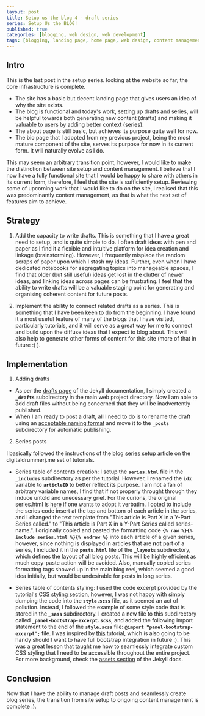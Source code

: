 ```yaml
---
layout: post
title: Setup us the blog 4 - draft series
series: Setup Us the BLOG!
published: true
categories: [blogging, web design, web development]
tags: [blogging, landing page, home page, web design, content management]
---
```


## Intro

This is the last post in the setup series. looking at the website so far, the core infrastructure is complete.  

* The site has a basic but decent landing page that gives users an idea of why the site exists.  
* The blog is functional and today's work, setting up drafts and series, will be helpful towards both generating new content (drafts) and making it valuable to users by adding better context (series).  
* The about page is still basic, but achieves its purpose quite well for now.  
* The bio page that I adopted from my previous project, being the most mature component of the site, serves its purpose for now in its current form. It will naturally evolve as I do.  

This may seem an arbitrary transition point, however, I would like to make the distinction between site setup and content management. I believe that I now have a fully functional site that I would be happy to share with others in its current form, therefore, I feel that the site is sufficiently setup. Reviewing some of upcoming work that I would like to do on the site, I realised that this was predominantly content management, as that is what the next set of features aim to achieve.

## Strategy
1. Add the capacity to write drafts. This is something that I have a great need to setup, and is quite simple to do. I often draft ideas with pen and paper as I find it a flexible and intuitive platform for idea creation and linkage (brainstorming). However, I frequently misplace the random scraps of paper upon which I stash my ideas. Further, even when I have dedicated notebooks for segregating topics into manageable spaces, I find that older (but still useful) ideas get lost in the clutter of newer ideas, and linking ideas across pages can be frustrating. I feel that the ability to write drafts will be a valuable staging point for generating and organising coherent content for future posts.

2. Implement the ability to connect related drafts as a series. This is something that I have been keen to do from the beginning. I have found it a most useful feature of many of the blogs that I have visited, particularly tutorials, and it will serve as a great way for me to connect and build upon the diffuse ideas that I expect to blog about. This will also help to generate other forms of content for this site (more of that in future :) ).  

## Implementation


1. Adding drafts  

* As per the [drafts page](https://jekyllrb.com/docs/drafts/) of the Jekyll documentation, I simply created a **```_drafts```** subdirectory in the main web project directory. Now I am able to add draft files without being concerned that they will be inadvertently published.   
* When I am ready to post a draft, all I need to do is to rename the draft using an [acceptable naming format](https://jekyllrb.com/docs/posts/) and move it to the **```_posts```** subdirectory for automatic publishing.  

2. Series posts

I basically followed the instructions of the [blog series setup article](http://digitaldrummerj.me//blogging-on-github-part-13-creating-an-article-series) on the digitaldrummerj.me set of tutorials.

* Series table of contents creation: I setup the **```series.html```** file in the **```_includes```** subdirectory as per the tutorial. However, I renamed the **```idx```** variable to **```articleID```** to better reflect its purpose. I am not a fan of arbitrary variable names, I find that if not properly throught through they induce untold and unecessary grief. For the curions, the original series.html is [here](https://github.com/digitaldrummerj/jekyllforblogseries/blob/master/_includes/series.html) if one wants to adopt it verbatim. I opted to include the series code insert at the top and bottom of each article in the series, and I changed the text template from "This article is Part X in a Y-Part Series called." to "This article is Part X in a Y-Part Series called series-name.". I originally copied and pasted the formatting code **```{% raw %}{% include series.html %}{% endraw %}```** into each article of a given series, however, since nothing is displayed in articles that are **not** part of a series, I included it in the **```posts.html```** file of the **```_layouts```** subdirectory, which defines the layout of all blog posts. This will be highly efficient as much copy-paste action will be avoided. Also, manually copied series formatting tags showed up in the main blog reel, which seemed a good idea initially, but would be undesirable for posts in long series.

* Series table of contents styling: I used the code excerpt provided by the tutorial's [CSS styling section](http://digitaldrummerj.me//blogging-on-github-part-13-creating-an-article-series/#section-3-adding-css), however, I was not happy with simply dumping the code into the **```style.scss```** file, as it seemed an act of pollution. Instead, I followed the example of some style code that is stored in the **```_sass```** subdirectory. I created a new file to this subdirectory called **```_panel-bootstrap-excerpt.scss```**, and added the following import statement to the end of the **```style.scss```** file: **```@import "panel-bootstrap-excerpt";```** file. I was inspired by [this](https://veithen.github.io/2015/03/26/jekyll-bootstrap.html) tutorial, which is also going to be handy should I want to have full bootstrap integration in future :). This was a great lesson that taught me how to seamlessly integrate custom CSS styling that I need to be accessible throughout the entire project. For more background, check the [assets section](https://jekyllrb.com/docs/assets/) of the Jekyll docs.

## Conclusion
Now that I have the ability to manage draft posts and seamlessly create blog series, the transition from site setup to ongoing content management is complete :).
